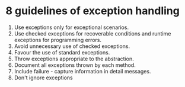 # 8 guidelines of exception handling

1. Use exceptions only for exceptional scenarios.
2. Use checked exceptions for recoverable conditions and runtime exceptions for programming errors.
3. Avoid unnecessary use of checked exceptions.
4. Favour the use of standard exceptions.
5. Throw exceptions appropriate to the abstraction.
6. Document all exceptions thrown by each method.
7. Include failure - capture information in detail messages.
8. Don't ignore exceptions
